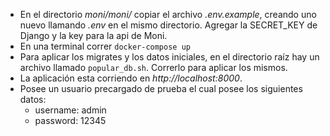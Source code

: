 - En el directorio *moni/moni/* copiar el archivo *.env.example*, creando uno nuevo llamando *.env* en el mismo directorio. Agregar la SECRET_KEY de Django y la key para la api de Moni.
- En una terminal correr `docker-compose up`
- Para aplicar los migrates y los datos iniciales, en el directorio raíz hay un archivo llamado `popular_db.sh`. Correrlo para aplicar los mismos.
- La aplicación esta corriendo en *http://localhost:8000*.
- Posee un usuario precargado de prueba el cual posee los siguientes datos:
  - username: admin
  - password: 12345
